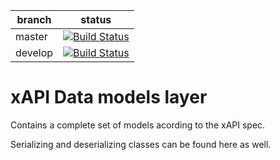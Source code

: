 ﻿| branch | status|
| - | - |
| master | [![Build Status](https://dev.azure.com/bitflipping/Doctrina/_apis/build/status/bitflipping-solutions.experienceapi-data?branchName=master)](https://dev.azure.com/bitflipping/Doctrina/_build/latest?definitionId=6&branchName=master) |
| develop | [![Build Status](https://dev.azure.com/bitflipping/Doctrina/_apis/build/status/bitflipping-solutions.experienceapi-data?branchName=develop)](https://dev.azure.com/bitflipping/Doctrina/_build/latest?definitionId=6&branchName=develop) |

# xAPI Data models layer

Contains a complete set of models acording to the xAPI spec.

Serializing and deserializing classes can be found here as well.

